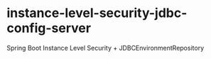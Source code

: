 # instance-level-security-jdbc-config-server
Spring Boot Instance Level Security + JDBCEnvironmentRepository 
